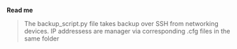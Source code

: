 **Read me**
>The backup_script.py file takes backup over SSH from networking devices.
>IP addressess are manager via corresponding .cfg files in the same folder
